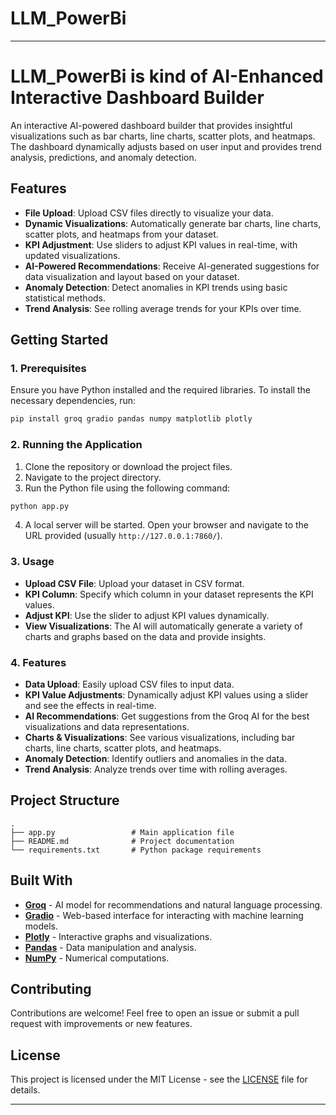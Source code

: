 # LLM_PowerBi

---

# **LLM_PowerBi is kind of AI-Enhanced Interactive Dashboard Builder**

An interactive AI-powered dashboard builder that provides insightful visualizations such as bar charts, line charts, scatter plots, and heatmaps. The dashboard dynamically adjusts based on user input and provides trend analysis, predictions, and anomaly detection.

## **Features**

- **File Upload**: Upload CSV files directly to visualize your data.
- **Dynamic Visualizations**: Automatically generate bar charts, line charts, scatter plots, and heatmaps from your dataset.
- **KPI Adjustment**: Use sliders to adjust KPI values in real-time, with updated visualizations.
- **AI-Powered Recommendations**: Receive AI-generated suggestions for data visualization and layout based on your dataset.
- **Anomaly Detection**: Detect anomalies in KPI trends using basic statistical methods.
- **Trend Analysis**: See rolling average trends for your KPIs over time.

## **Getting Started**

### **1. Prerequisites**

Ensure you have Python installed and the required libraries. To install the necessary dependencies, run:

```bash
pip install groq gradio pandas numpy matplotlib plotly
```

### **2. Running the Application**

1. Clone the repository or download the project files.
2. Navigate to the project directory.
3. Run the Python file using the following command:

```bash
python app.py
```

4. A local server will be started. Open your browser and navigate to the URL provided (usually `http://127.0.0.1:7860/`).

### **3. Usage**

- **Upload CSV File**: Upload your dataset in CSV format.
- **KPI Column**: Specify which column in your dataset represents the KPI values.
- **Adjust KPI**: Use the slider to adjust KPI values dynamically.
- **View Visualizations**: The AI will automatically generate a variety of charts and graphs based on the data and provide insights.
  


### **4. Features**

- **Data Upload**: Easily upload CSV files to input data.
- **KPI Value Adjustments**: Dynamically adjust KPI values using a slider and see the effects in real-time.
- **AI Recommendations**: Get suggestions from the Groq AI for the best visualizations and data representations.
- **Charts & Visualizations**: See various visualizations, including bar charts, line charts, scatter plots, and heatmaps.
- **Anomaly Detection**: Identify outliers and anomalies in the data.
- **Trend Analysis**: Analyze trends over time with rolling averages.

## **Project Structure**

```plaintext
.
├── app.py                 # Main application file
├── README.md              # Project documentation
└── requirements.txt       # Python package requirements
```

## **Built With**

- **[Groq](https://groq.com)** - AI model for recommendations and natural language processing.
- **[Gradio](https://gradio.app)** - Web-based interface for interacting with machine learning models.
- **[Plotly](https://plotly.com/python/)** - Interactive graphs and visualizations.
- **[Pandas](https://pandas.pydata.org/)** - Data manipulation and analysis.
- **[NumPy](https://numpy.org/)** - Numerical computations.

## **Contributing**

Contributions are welcome! Feel free to open an issue or submit a pull request with improvements or new features.

## **License**

This project is licensed under the MIT License - see the [LICENSE](LICENSE) file for details.

---
